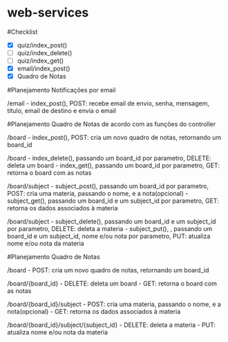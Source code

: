 web-services
============
#Checklist
- [x] quiz/index_post()
- [ ] quiz/index_delete()
- [ ] quiz/index_get()
- [x] email/index_post()
- [x] Quadro de Notas

#Planejamento Notificações por email

/email
	- index_post(), POST: recebe email de envio, senha, mensagem, título, email de destino e envia o email

#Planejamento Quadro de Notas de acordo com as funções do controller

/board
	- index_post(), POST: cria um novo quadro de notas, retornando um board_id

/board
	- index_delete(), passando um board_id por parametro, DELETE: deleta um board
	- index_get(), passando um board_id por parametro, GET: retorna o board com as notas

/board/subject
	- subject_post(), passando um board_id por parametro, POST: cria uma materia, passando o nome, e a nota(opcional)
	- subject_get(), passando um board_id e um subject_id por parametro, GET: retorna os dados associados à materia

/board/subject
	- subject_delete(), passando um board_id e um subject_id por parametro, DELETE: deleta a materia
	- subject_put(), , passando um board_id e um subject_id, nome e/ou nota por parametro, PUT: atualiza nome e/ou nota da materia


#Planejamento Quadro de Notas

/board
	- POST: cria um novo quadro de notas, retornando um board_id

/board/{board_id}
	- DELETE: deleta um board
	- GET: retorna o board com as notas

/board/{board_id}/subject
	- POST: cria uma materia, passando o nome, e a nota(opcional)
	- GET: retorna os dados associados à materia

/board/{board_id}/subject/{subject_id}
	- DELETE: deleta a materia
	- PUT: atualiza nome e/ou nota da materia
